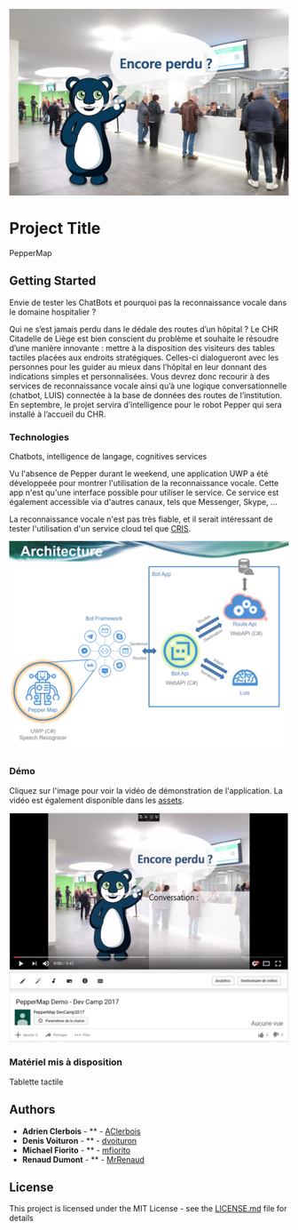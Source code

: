 ![Logo](assets/cover.jpg) 
 
# Project Title 
 
PepperMap  
 
## Getting Started 
 
Envie de tester les ChatBots et pourquoi pas la reconnaissance vocale dans le domaine hospitalier ? 
 
Qui ne s’est jamais perdu dans le dédale des routes d’un hôpital ? Le CHR Citadelle de Liège est bien conscient du problème et souhaite le résoudre d’une manière innovante : mettre à la disposition des visiteurs des tables tactiles placées aux endroits stratégiques. Celles-ci dialogueront avec les personnes pour les guider au mieux dans l’hôpital en leur donnant des indications simples et personnalisées. Vous devrez donc recourir à des services de reconnaissance vocale ainsi qu’à une logique conversationnelle (chatbot, LUIS) connectée à la base de données des routes de l’institution.  En septembre, le projet servira d’intelligence pour le robot Pepper qui sera installé à l’accueil du CHR. 
 
### Technologies 
 
Chatbots, intelligence de langage, cognitives services  

Vu l'absence de Pepper durant le weekend, une application UWP a été développeée pour montrer l'utilisation de la reconnaissance vocale. Cette app n'est qu'une interface possible pour utiliser le service. Ce service est également accessible via d'autres canaux, tels que Messenger, Skype, ...

La reconnaissance vocale n'est pas très fiable, et il serait intéressant de tester l'utilisation d'un service cloud tel que [CRIS](https://cris.ai/). 

![Architecture](assets/Architecture.png)

### Démo 

Cliquez sur l'image pour voir la vidéo de démonstration de l'application.
La vidéo est également disponible dans les [assets](assets).

[![Vidéo de démonstration](assets/youtube-preview.jpg)](https://youtu.be/CVrRN_0neKA)

 
### Matériel mis à disposition 
 
Tablette tactile 
 
## Authors 
 
* **Adrien Clerbois** - ** - [AClerbois](https://github.com/aclerbois) 
* **Denis Voituron** - ** - [dvoituron](https://github.com/dvoituron) 
* **Michael Fiorito** - ** - [mfiorito](https://github.com/mfiorito) 
* **Renaud Dumont** - ** - [MrRenaud](https://github.com/MrRenaud) 
 
## License 
 
This project is licensed under the MIT License - see the [LICENSE.md](LICENSE.md) file for details 
